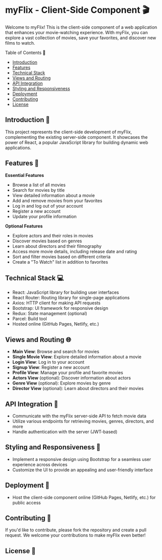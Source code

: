 # myFlix - Client-Side Component 🎬

Welcome to myFlix! This is the client-side component of a web application that enhances your movie-watching experience. With myFlix, you can explore a vast collection of movies, save your favorites, and discover new films to watch.

Table of Contents 📑

- [Introduction](#introduction)
- [Features](#features)
- [Technical Stack](#technical-stack)
- [Views and Routing](#views-and-routing)
- [API Integration](#api-integration)
- [Styling and Responsiveness](#styling-and-responsiveness)
- [Deployment](#deployment)
- [Contributing](#contributing)
- [License](#license)

## Introduction 🚀

This project represents the client-side development of myFlix, complementing the existing server-side component. It showcases the power of React, a popular JavaScript library for building dynamic web applications.

## Features 🌟

**Essential Features**

- Browse a list of all movies
- Search for movies by title
- View detailed information about a movie
- Add and remove movies from your favorites
- Log in and log out of your account
- Register a new account
- Update your profile information

**Optional Features**

- Explore actors and their roles in movies
- Discover movies based on genres
- Learn about directors and their filmography
- Access more movie details, including release date and rating
- Sort and filter movies based on different criteria
- Create a "To Watch" list in addition to favorites

## Technical Stack 💻

- React: JavaScript library for building user interfaces
- React Router: Routing library for single-page applications
- Axios: HTTP client for making API requests
- Bootstrap: UI framework for responsive design
- Redux: State management (optional)
- Parcel: Build tool
- Hosted online (GitHub Pages, Netlify, etc.)

## Views and Routing 🌐

- **Main View**: Browse and search for movies
- **Single Movie View**: Explore detailed information about a movie
- **Login View**: Log in to your account
- **Signup View**: Register a new account
- **Profile View**: Manage your profile and favorite movies
- **Actors View** (optional): Discover information about actors
- **Genre View** (optional): Explore movies by genre
- **Director View** (optional): Learn about directors and their movies

## API Integration 🚧

- Communicate with the myFlix server-side API to fetch movie data
- Utilize various endpoints for retrieving movies, genres, directors, and more
- Handle authentication with the server (JWT-based)

## Styling and Responsiveness 🎨

- Implement a responsive design using Bootstrap for a seamless user experience across devices
- Customize the UI to provide an appealing and user-friendly interface

## Deployment 🚢

- Host the client-side component online (GitHub Pages, Netlify, etc.) for public access

## Contributing 🤝

If you'd like to contribute, please fork the repository and create a pull request. We welcome your contributions to make myFlix even better!

## License 📄

